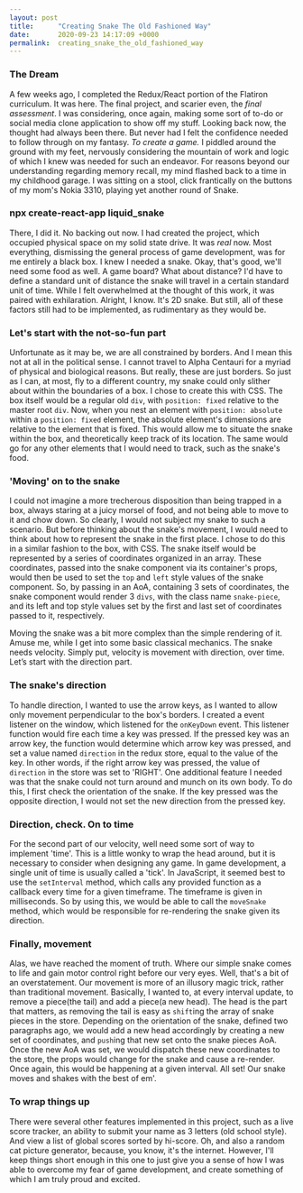 ```yaml
---
layout: post
title:      "Creating Snake The Old Fashioned Way"
date:       2020-09-23 14:17:09 +0000
permalink:  creating_snake_the_old_fashioned_way
---
```


### The Dream

A few weeks ago, I completed the Redux/React portion of the Flatiron curriculum. It was here. The final project, and scarier even, the *final assessment*. I was considering, once again, making some sort of to-do or social media clone application to show off my stuff. Looking back now, the thought had always been there. But never had I felt the confidence needed to follow through on my fantasy. *To create a game.* I piddled around the ground with my feet, nervously considering the mountain of work and logic of which I knew was needed for such an endeavor. For reasons beyond our understanding regarding memory recall, my mind flashed back to a time in my childhood garage. I was sitting on a stool, click frantically on the buttons of my mom's Nokia 3310, playing yet another round of Snake. 

### npx create-react-app liquid_snake

There, I did it. No backing out now. I had created the project, which occupied physical space on my solid state drive. It was *real* now. Most everything, dismissing the general process of game development, was for me entirely a black box. I knew I needed a snake. Okay, that's good, we'll need some food as well. A game board? What about distance? I'd have to define a standard unit of distance the snake will travel in a certain standard unit of time. While I felt overwhelmed at the thought of this work, it was paired with exhilaration. Alright, I know. It's 2D snake. But still, all of these factors still had to be implemented, as rudimentary as they would be.

### Let's start with the not-so-fun part

Unfortunate as it may be, we are all constrained by borders. And I mean this not at all in the political sense. I cannot travel to Alpha Centauri for a myriad of physical and biological reasons. But really, these are just borders. So just as I can, at most, fly to a different country, my snake could only slither about within the boundaries of a box. I chose to create this with CSS. The box itself would be a regular old `div`, with `position: fixed` relative to the master root `div`. Now, when you nest an element with `position: absolute` within a `position: fixed` element, the absolute element's dimensions are relative to the element that is fixed. This would allow me to situate the snake within the box, and theoretically keep track of its location. The same would go for any other elements that I would need to track, such as the snake's food.

### 'Moving' on to the snake

I could not imagine a more trecherous disposition than being trapped in a box, always staring at a juicy morsel of food, and not being able to move to it and chow down. So clearly, I would not subject my snake to such a scenario. But before thinking about the snake's movement, I would need to think about how to represent the snake in the first place. I chose to do this in a similar fashion to the box, with CSS. The snake itself would be represented by a series of coordinates organized in an array. These coordinates, passed into the snake component via its container's props, would then be used to set the `top` and `left` style values of the snake component. So, by passing in an AoA, containing 3 sets of coordinates, the snake component would render 3 `divs`, with the class name `snake-piece`, and its left and top style values set by the first and last set of coordinates passed to it, respectively. 

Moving the snake was a bit more complex than the simple rendering of it. Amuse me, while I get into some basic classical mechanics. The snake needs velocity. Simply put, velocity is movement with direction, over time. Let’s start with the direction part.

### The snake's direction

To handle direction, I wanted to use the arrow keys, as I wanted to allow only movement perpendicular to the box's borders. I created a event listener on the window, which listened for the `onKeyDown` event. This listener function would fire each time a key was pressed. If the pressed key was an arrow key, the function would determine which arrow key was pressed, and set a value named `direction` in the redux store, equal to the value of the key. In other words, if the right arrow key was pressed, the value of `direction` in the store was set to 'RIGHT'. One additional feature I needed was that the snake could not turn around and munch on its own body. To do this, I first check the orientation of the snake. If the key pressed was the opposite direction, I would not set the new direction from the pressed key.

### Direction, check. On to time

For the second part of our velocity, well need some sort of way to implement 'time'. This is a little wonky to wrap the head around, but it is necessary to consider when designing any game. In game development, a single unit of time is usually called a 'tick'. In JavaScript, it seemed best to use the `setInterval` method, which calls any provided function as a callback every time for a given timeframe. The timeframe is given in milliseconds. So by using this, we would be able to call the `moveSnake` method, which would be responsible for re-rendering the snake given its direction.

### Finally, movement

Alas, we have reached the moment of truth. Where our simple snake comes to life and gain motor control right before our very eyes. Well, that's a bit of an overstatement. Our movement is more of an illusory magic trick, rather than traditional movement. Basically, I wanted to, at every interval update, to remove a piece(the tail) and add a piece(a new head). The head is the part that matters, as removing the tail is easy as `shift`ing the array of snake pieces in the store. Depending on the orientation of the snake, defined two paragraphs ago, we would add a new head accordingly by creating a new set of coordinates, and `push`ing that new set onto the snake pieces AoA. Once the new AoA was set, we would dispatch these new coordinates to the store, the props would change for the snake and cause a re-render. Once again, this would be happening at a given interval. All set! Our snake moves and shakes with the best of em'.

### To wrap things up

There were several other features implemented in this project, such as a live score tracker, an ability to submit your name as 3 letters (old school style). And view a list of global scores sorted by hi-score. Oh, and also a random cat picture generator, because, you know, it's the internet. However, I'll keep things short enough in this one to just give you a sense of how I was able to overcome my fear of game development, and create something of which I am truly proud and excited.


